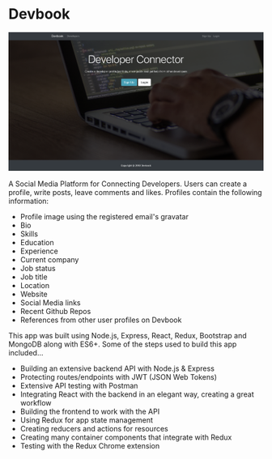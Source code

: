 # Devbook

![Image of Devbook landing page](https://github.com/Jachaplin/Devbook/blob/master/client/src/img/Devbook-landing-screen-shot.png)

A Social Media Platform for Connecting Developers. Users can create a profile, write posts, leave comments and likes. Profiles contain the following information:

* Profile image using the registered email's gravatar
* Bio
* Skills
* Education
* Experience
* Current company
* Job status
* Job title
* Location
* Website
* Social Media links
* Recent Github Repos
* References from other user profiles on Devbook

This app was built using Node.js, Express, React, Redux, Bootstrap and MongoDB along with ES6+. Some of the steps used to build this app included...

* Building an extensive backend API with Node.js & Express
* Protecting routes/endpoints with JWT (JSON Web Tokens)
* Extensive API testing with Postman
* Integrating React with the backend in an elegant way, creating a great workflow
* Building the frontend to work with the API
* Using Redux for app state management
* Creating reducers and actions for resources
* Creating many container components that integrate with Redux
* Testing with the Redux Chrome extension
